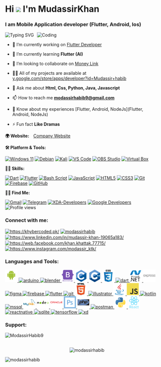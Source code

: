 
<h1 align="left">Hi <img width="50" hight="30" src="https://camo.githubusercontent.com/e8e7b06ecf583bc040eb60e44eb5b8e0ecc5421320a92929ce21522dbc34c891/68747470733a2f2f6d656469612e67697068792e636f6d2f6d656469612f6876524a434c467a6361737252346961377a2f67697068792e676966"/> I'm MudassirKhan</h1>
<h3 align="left">I am Mobile Application developer (Flutter, Android, Ios)</h3>
<img align="right" alt="Coding" width="400" src="https://media.giphy.com/media/M9kgjEsLG6LMbYC9dl/giphy.gif"/>


<p align="left">
  
 
![Typing SVG](https://readme-typing-svg.herokuapp.com?size=15&duration=2500&color=ff0099&multiline=true&width=595&height=123&lines=Hi%2C+I'm+Mudassir+Khan.;A+Programmer%2C+Mobile+Application+Developer%2C+and+Intellimalist.;Being+a+tech+enthusiast+since+childhood+my+objectives+are+future-proof+;concepts%2C+self-learning%2Fdeveloping+skills+and+organized+working+mindset.;I've+worked+in+IT+sectors%2C+paticipated+in+cyberwar+and+geeky+stuffs.;Programming++and+Mobile+Application+are+like+my+right+and+left+arms+%F0%9F%A4%9D.;+;+;+;+;+)

</p>


- 🔭 I’m currently working on [Flutter Developer](https://khybercoded.pk/)

- 🌱 I’m currently learning **Flutter (AI)**

- 👯 I’m looking to collaborate on [Money Link](https://122.187.215.20/B2B_UATpayinapi/RPay/B2B)

- 👨‍💻 All of my projects are available at [y.google.com/store/apps/developer?id=Mudassir+habib](y.google.com/store/apps/developer?id=Mudassir+habib)

- 💬 Ask me about **Html, Css, Python, Java, Javascript**

- 📫 How to reach me **modassirhabib9@gmail.com**

- 📄 Know about my experiences [Flutter, Android, NodeJs](Flutter, Android, NodeJs)

- ⚡ Fun fact **Like Dramas**

**🌍 Website:**&emsp;[Company Website](https://khybercoded.pk/)

**🛠️ Platform & Tools:**
<!-- %E2%80%8D represents Zero Width Joiner Character -->
[![Windows 11](https://img.shields.io/badge/%E2%80%8D-Windows_11-0078D6?logo=windows&logoColor=ffffff)](https://www.microsoft.com/windows/get-windows-11)
[![Debian](https://img.shields.io/badge/%E2%80%8D-Debian-D70A53?logo=debian)](https://www.debian.org/)
[![Kali](https://img.shields.io/badge/%E2%80%8D-Kali_Linux-557C94?logo=kali-linux&logoColor=white)](https://www.kali.org/)
[![VS Code](https://img.shields.io/badge/%E2%80%8D-VS_Code-0078d7?logo=visual-studio-code)](https://code.visualstudio.com/)
[![OBS Studio](https://img.shields.io/badge/%E2%80%8D-OBS_Studio-yellowgreen?logo=obs-studio)](https://obsproject.com/)
[![Virtual Box](https://img.shields.io/badge/%E2%80%8D-Virtual_Box-4479a1?logo=virtualbox)](https://www.virtualbox.org/)

**🧑‍💻 Skills:**

[![Dart](https://img.shields.io/badge/%E2%80%8D-Dart-%230175C2?logo=dart)](https://dart.dev/)
[![Flutter](https://img.shields.io/badge/%E2%80%8D-Flutter-%2302569B?logo=flutter)](https://flutter.dev/)
[![Bash Script](https://img.shields.io/badge/%E2%80%8D-Bash_Script-4EAA25?logo=gnu-bash)](https://en.wikipedia.org/wiki/Bash_(Unix_shell)/)
[![JavaScript](https://img.shields.io/badge/%E2%80%8D-JavaScript-f7e200?logo=javascript)](https://www.ecma-international.org/)
[![HTML5](https://img.shields.io/badge/%E2%80%8D-HTML5-E34F26?logo=html5)](https://html.spec.whatwg.org/)
[![CSS3](https://img.shields.io/badge/%E2%80%8D-CSS3-1572B6?logo=css3)](https://www.w3.org/Style/CSS/)
[![Git](https://img.shields.io/badge/%E2%80%8D-Git-E44C30?logo=git)](https://git-scm.com/)
[![Firebase](https://img.shields.io/badge/%E2%80%8D-Firebase-%23039BE5?logo=firebase)](https://firebase.google.com/)
[![GitHub](https://img.shields.io/badge/%E2%80%8D-GitHub-white?logo=github)](https://github.com/)

**🧑‍🚀 Find Me:**

[![Gmail](https://img.shields.io/badge/%E2%80%8D-Gmail-D14836?&logo=gmail)](mailto:metaspook@gmail.com)
[![Telegram](https://img.shields.io/badge/%E2%80%8D-Telegram-2CA5E0?logo=telegram&logoColor=white)](https://t.me/metaspook)
[![XDA-Developers](https://img.shields.io/badge/%E2%80%8D-XDA_Recognized_Developer-%23AC6E2F.svg?&logo=XDA-Developers)](https://forum.xda-developers.com/m/metaspook.6029298/#recent-content)
[![Google Developers](https://img.shields.io/badge/%E2%80%8D-g.dev/metaspook-4285F4?logo=google&logoColor=white)](https://g.dev/metaspook)
![Profile views](https://komarev.com/ghpvc/?style=flat&label=Views&username=metaspook)


<!--   I'm Metaspook, a Programmer, Ethical Hacker, and Intellimalist. Being a tech enthusiast since childhood my objectives are future-proof concepts, self-learning/developing skills and organized working mindset. I've worked in IT sectors, paticipated in cyberwar and geeky stuffs. <strong>Programming</strong> and <strong>Hacking</strong> are like my right and left arms 🤝.<br> -->
<!-- <img height="50" width="288" src="https://raw.githubusercontent.com/github/explore/main/topics/dart/da‍rt.png">
<img height="50" width="288" src="https://raw.githubusercontent.com/github/explore/gh-pages/topics/dart/dart.png">
<img height="50" width="288" src="https://raw.githubusercontent.com/github/explore/80688e429a7d4ef2fca1e82350fe8e3517d3494d/topics/dart/dart.png"> -->


<h3 align="left">Connect with me:</h3>
<p align="left">
<a href="https://codepen.io/https://khybercoded.pk/" target="blank"><img align="center" src="https://raw.githubusercontent.com/rahuldkjain/github-profile-readme-generator/master/src/images/icons/Social/codepen.svg" alt="https://khybercoded.pk/" height="30" width="40" /></a>
<a href="https://twitter.com/modassirhabib" target="blank"><img align="center" src="https://raw.githubusercontent.com/rahuldkjain/github-profile-readme-generator/master/src/images/icons/Social/twitter.svg" alt="modassirhabib" height="30" width="40" /></a>
<a href="https://linkedin.com/in/https://www.linkedin.com/in/mudassir-khan-19065a183/" target="blank"><img align="center" src="https://raw.githubusercontent.com/rahuldkjain/github-profile-readme-generator/master/src/images/icons/Social/linked-in-alt.svg" alt="https://www.linkedin.com/in/mudassir-khan-19065a183/" height="30" width="40" /></a>
<a href="https://fb.com/https://web.facebook.com/khan.khattak.77715/" target="blank"><img align="center" src="https://raw.githubusercontent.com/rahuldkjain/github-profile-readme-generator/master/src/images/icons/Social/facebook.svg" alt="https://web.facebook.com/khan.khattak.77715/" height="30" width="40" /></a>
<a href="https://instagram.com/https://www.instagram.com/modassir_ktk/" target="blank"><img align="center" src="https://raw.githubusercontent.com/rahuldkjain/github-profile-readme-generator/master/src/images/icons/Social/instagram.svg" alt="https://www.instagram.com/modassir_ktk/" height="30" width="40" /></a>
</p>

<h3 align="left">Languages and Tools:</h3>
<p align="left"> <a href="https://developer.android.com" target="_blank" rel="noreferrer"> <img src="https://raw.githubusercontent.com/devicons/devicon/master/icons/android/android-original-wordmark.svg" alt="android" width="40" height="40"/> </a> <a href="https://www.arduino.cc/" target="_blank" rel="noreferrer"> <img src="https://cdn.worldvectorlogo.com/logos/arduino-1.svg" alt="arduino" width="40" height="40"/> </a> <a href="https://www.blender.org/" target="_blank" rel="noreferrer"> <img src="https://download.blender.org/branding/community/blender_community_badge_white.svg" alt="blender" width="40" height="40"/> </a> <a href="https://getbootstrap.com" target="_blank" rel="noreferrer"> <img src="https://raw.githubusercontent.com/devicons/devicon/master/icons/bootstrap/bootstrap-plain-wordmark.svg" alt="bootstrap" width="40" height="40"/> </a> <a href="https://www.cprogramming.com/" target="_blank" rel="noreferrer"> <img src="https://raw.githubusercontent.com/devicons/devicon/master/icons/c/c-original.svg" alt="c" width="40" height="40"/> </a> <a href="https://www.w3schools.com/cpp/" target="_blank" rel="noreferrer"> <img src="https://raw.githubusercontent.com/devicons/devicon/master/icons/cplusplus/cplusplus-original.svg" alt="cplusplus" width="40" height="40"/> </a> <a href="https://www.w3schools.com/css/" target="_blank" rel="noreferrer"> <img src="https://raw.githubusercontent.com/devicons/devicon/master/icons/css3/css3-original-wordmark.svg" alt="css3" width="40" height="40"/> </a> <a href="https://dart.dev" target="_blank" rel="noreferrer"> <img src="https://www.vectorlogo.zone/logos/dartlang/dartlang-icon.svg" alt="dart" width="40" height="40"/> </a> <a href="https://dotnet.microsoft.com/" target="_blank" rel="noreferrer"> <img src="https://raw.githubusercontent.com/devicons/devicon/master/icons/dot-net/dot-net-original-wordmark.svg" alt="dotnet" width="40" height="40"/> </a> <a href="https://expressjs.com" target="_blank" rel="noreferrer"> <img src="https://raw.githubusercontent.com/devicons/devicon/master/icons/express/express-original-wordmark.svg" alt="express" width="40" height="40"/> </a> <a href="https://www.figma.com/" target="_blank" rel="noreferrer"> <img src="https://www.vectorlogo.zone/logos/figma/figma-icon.svg" alt="figma" width="40" height="40"/> </a> <a href="https://firebase.google.com/" target="_blank" rel="noreferrer"> <img src="https://www.vectorlogo.zone/logos/firebase/firebase-icon.svg" alt="firebase" width="40" height="40"/> </a> <a href="https://flutter.dev" target="_blank" rel="noreferrer"> <img src="https://www.vectorlogo.zone/logos/flutterio/flutterio-icon.svg" alt="flutter" width="40" height="40"/> </a> <a href="https://git-scm.com/" target="_blank" rel="noreferrer"> <img src="https://www.vectorlogo.zone/logos/git-scm/git-scm-icon.svg" alt="git" width="40" height="40"/> </a> <a href="https://www.w3.org/html/" target="_blank" rel="noreferrer"> <img src="https://raw.githubusercontent.com/devicons/devicon/master/icons/html5/html5-original-wordmark.svg" alt="html5" width="40" height="40"/> </a> <a href="https://www.adobe.com/in/products/illustrator.html" target="_blank" rel="noreferrer"> <img src="https://www.vectorlogo.zone/logos/adobe_illustrator/adobe_illustrator-icon.svg" alt="illustrator" width="40" height="40"/> </a> <a href="https://www.java.com" target="_blank" rel="noreferrer"> <img src="https://raw.githubusercontent.com/devicons/devicon/master/icons/java/java-original.svg" alt="java" width="40" height="40"/> </a> <a href="https://developer.mozilla.org/en-US/docs/Web/JavaScript" target="_blank" rel="noreferrer"> <img src="https://raw.githubusercontent.com/devicons/devicon/master/icons/javascript/javascript-original.svg" alt="javascript" width="40" height="40"/> </a> <a href="https://kotlinlang.org" target="_blank" rel="noreferrer"> <img src="https://www.vectorlogo.zone/logos/kotlinlang/kotlinlang-icon.svg" alt="kotlin" width="40" height="40"/> </a> <a href="https://www.microsoft.com/en-us/sql-server" target="_blank" rel="noreferrer"> <img src="https://www.svgrepo.com/show/303229/microsoft-sql-server-logo.svg" alt="mssql" width="40" height="40"/> </a> <a href="https://www.mysql.com/" target="_blank" rel="noreferrer"> <img src="https://raw.githubusercontent.com/devicons/devicon/master/icons/mysql/mysql-original-wordmark.svg" alt="mysql" width="40" height="40"/> </a> <a href="https://nodejs.org" target="_blank" rel="noreferrer"> <img src="https://raw.githubusercontent.com/devicons/devicon/master/icons/nodejs/nodejs-original-wordmark.svg" alt="nodejs" width="40" height="40"/> </a> <a href="https://www.oracle.com/" target="_blank" rel="noreferrer"> <img src="https://raw.githubusercontent.com/devicons/devicon/master/icons/oracle/oracle-original.svg" alt="oracle" width="40" height="40"/> </a> <a href="https://www.photoshop.com/en" target="_blank" rel="noreferrer"> <img src="https://raw.githubusercontent.com/devicons/devicon/master/icons/photoshop/photoshop-line.svg" alt="photoshop" width="40" height="40"/> </a> <a href="https://www.php.net" target="_blank" rel="noreferrer"> <img src="https://raw.githubusercontent.com/devicons/devicon/master/icons/php/php-original.svg" alt="php" width="40" height="40"/> </a> <a href="https://postman.com" target="_blank" rel="noreferrer"> <img src="https://www.vectorlogo.zone/logos/getpostman/getpostman-icon.svg" alt="postman" width="40" height="40"/> </a> <a href="https://www.python.org" target="_blank" rel="noreferrer"> <img src="https://raw.githubusercontent.com/devicons/devicon/master/icons/python/python-original.svg" alt="python" width="40" height="40"/> </a> <a href="https://reactjs.org/" target="_blank" rel="noreferrer"> <img src="https://raw.githubusercontent.com/devicons/devicon/master/icons/react/react-original-wordmark.svg" alt="react" width="40" height="40"/> </a> <a href="https://reactnative.dev/" target="_blank" rel="noreferrer"> <img src="https://reactnative.dev/img/header_logo.svg" alt="reactnative" width="40" height="40"/> </a> <a href="https://www.sqlite.org/" target="_blank" rel="noreferrer"> <img src="https://www.vectorlogo.zone/logos/sqlite/sqlite-icon.svg" alt="sqlite" width="40" height="40"/> </a> <a href="https://www.tensorflow.org" target="_blank" rel="noreferrer"> <img src="https://www.vectorlogo.zone/logos/tensorflow/tensorflow-icon.svg" alt="tensorflow" width="40" height="40"/> </a> <a href="https://www.adobe.com/products/xd.html" target="_blank" rel="noreferrer"> <img src="https://cdn.worldvectorlogo.com/logos/adobe-xd.svg" alt="xd" width="40" height="40"/> </a> </p>

<h3 align="left">Support:</h3>
<p><a href="https://www.buymeacoffee.com/ModassirHabib9"> <img align="left" src="https://cdn.buymeacoffee.com/buttons/v2/default-yellow.png" height="50" width="210" alt="ModassirHabib9" /></a></p><br><br>

<p>&nbsp;<img align="left" src="https://github-readme-stats.vercel.app/api?username=modassirhabib&show_icons=true&locale=en" alt="modassirhabib" /></p>

<p><img align="left" src="https://github-readme-streak-stats.herokuapp.com/?user=modassirhabib&" alt="modassirhabib" /></p>
